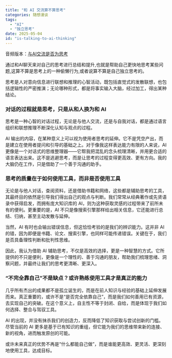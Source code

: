 ```yaml
---
title: "和 AI 交流算不算思考"
categories: 随想漫谈
tags:
  - "AI"
  - "独立思考"
date: 2025-05-04
id: "is-talking-to-ai-thinking"
---
```

音频版本：[与AI交流是否为思考](../podcast/與AI交流是否為思考.mp3)

通过和AI聊天来对自己的思考进行总结和提升,也就是帮助自己更快地思考某些问题,这算不算是思考上的一种偷懒行为,或者说算不算是自己独立思考的。

思考是人对意向信息进行联想和推理的心智活动，既包括直觉式的发散联想，也包括逻辑性的严密推演；无论哪种形式，都是将事实输入大脑，经过加工，得出某种结论。

### 对话的过程就是思考，只是从和人换为和 AI
思考是一种心智的对话过程，无论是与他人交流，还是与自我对话，都是通过语言组织和联想推理不断深化认知与观点的过程。

AI 输出的内容，在某种意义上可以视为使用者思考的延伸。它不是凭空产出，而是建立在使用者提问和引导的基础之上。对于像我这样表达能力有限的人来说，AI 更像是一个对话式的思维整理器——它帮我把混乱的念头梳理清晰，并用更合适的语言表达出来。这不是逃避思考，而是让思考的过程变得更高效、更有方向。我的大脑仍在工作，只是借助了一个善于沟通的助手。

### 思考的质量在于如何使用工具，而非是否使用工具
无论是与他人对话，查阅资料，还是借助书籍和网络，这些都是辅助思考的工具，其最终目的依然是引导我们得出自己的观点与判断。我们常常从经典著作或先贤语录中获得启发，而拥有庞大知识库的 AI，则为这种获取灵感的过程带来了前所未有的便利。更重要的是，AI 不只是像搜索引擎那样给出相关信息，它还能进行总结、归纳，甚至主动发散与延伸。

当然，AI 有时也会输出错误信息，但这恰恰考验的是我们的辨识能力。这并非 AI 的错，因为即便是书籍、论文、搜索引擎，也同样可能传递错误。关键在于，我们是否具备理性判断和批判性思维。

因此，我认为借助 AI 辅助思考，不仅是高效的选择，更是一种智慧的方式。它所提供的不只是便利，更像是一个理性的、善于沟通的朋友，帮助我们梳理思绪、洞察问题，并最终让我们的思考更清晰、更深入。

### “不完全靠自己”不是缺点？或许熟练使用工具才是真正的能力
几乎所有杰出的成果都不是孤立诞生的，而是在前人知识与经验的基础上延伸发展而来。真正重要的，或许不是“是否完全依靠自己”，而是我们如何善用已有资源，去实现自己的突破。在这个意义上，自主性不等于封闭、自给，而是体现于我们如何选择、整合与驾驭工具。

AI 的出现，并没有抹杀我们的创造力，反而降低了知识获取与尝试创新的门槛。尽管当前的 AI 更多是基于已有知识的重组，但它能为我们的思维带来新的连接、新的视角，进而触发原创的可能。

或许未来真正的优势不再是“什么都能自己做”，而是谁能更高效、更灵活、更深刻地使用工具，达成目标。